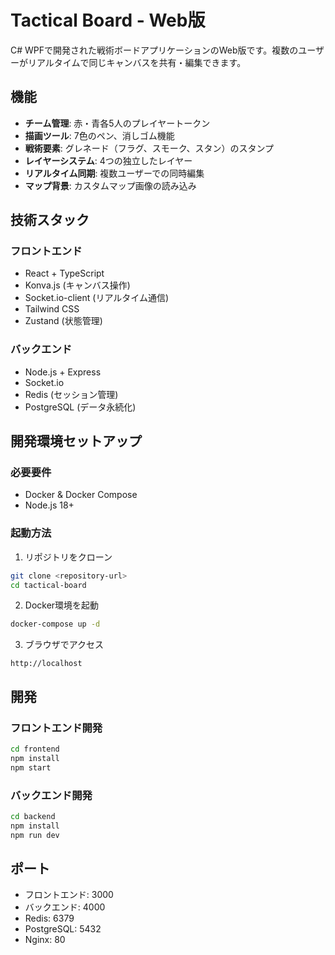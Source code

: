 # Tactical Board - Web版

C# WPFで開発された戦術ボードアプリケーションのWeb版です。複数のユーザーがリアルタイムで同じキャンバスを共有・編集できます。

## 機能

- **チーム管理**: 赤・青各5人のプレイヤートークン
- **描画ツール**: 7色のペン、消しゴム機能
- **戦術要素**: グレネード（フラグ、スモーク、スタン）のスタンプ
- **レイヤーシステム**: 4つの独立したレイヤー
- **リアルタイム同期**: 複数ユーザーでの同時編集
- **マップ背景**: カスタムマップ画像の読み込み

## 技術スタック

### フロントエンド
- React + TypeScript
- Konva.js (キャンバス操作)
- Socket.io-client (リアルタイム通信)
- Tailwind CSS
- Zustand (状態管理)

### バックエンド
- Node.js + Express
- Socket.io
- Redis (セッション管理)
- PostgreSQL (データ永続化)

## 開発環境セットアップ

### 必要要件
- Docker & Docker Compose
- Node.js 18+

### 起動方法

1. リポジトリをクローン
```bash
git clone <repository-url>
cd tactical-board
```

2. Docker環境を起動
```bash
docker-compose up -d
```

3. ブラウザでアクセス
```
http://localhost
```

## 開発

### フロントエンド開発
```bash
cd frontend
npm install
npm start
```

### バックエンド開発
```bash
cd backend
npm install
npm run dev
```

## ポート

- フロントエンド: 3000
- バックエンド: 4000
- Redis: 6379
- PostgreSQL: 5432
- Nginx: 80